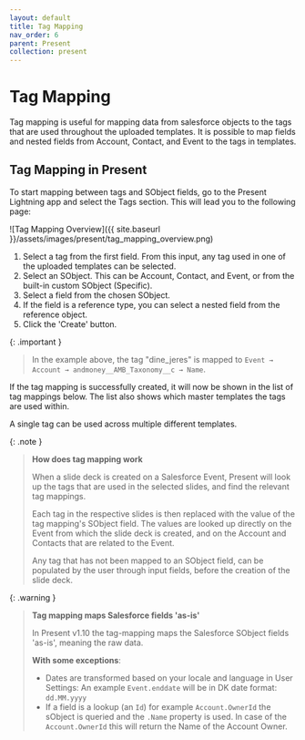 ```yaml
---
layout: default
title: Tag Mapping
nav_order: 6
parent: Present
collection: present
---
```


# Tag Mapping
Tag mapping is useful for mapping data from salesforce objects to the tags that are used throughout the uploaded templates.
It is possible to map fields and nested fields from Account, Contact, and Event to the tags in templates.

## Tag Mapping in Present
To start mapping between tags and SObject fields, go to the Present Lightning app and select the Tags section.
This will lead you to the following page:

![Tag Mapping Overview]({{ site.baseurl }}/assets/images/present/tag_mapping_overview.png)

1. Select a tag from the first field. From this input, any tag used in one of the uploaded templates can be selected.
2. Select an SObject. This can be Account, Contact, and Event, or from the built-in custom SObject (Specific).
3. Select a field from the chosen SObject.
4. If the field is a reference type, you can select a nested field from the reference object.
5. Click the 'Create' button.

{: .important }
> In the example above, the tag "dine_jeres" is mapped to `Event → Account → andmoney__AMB_Taxonomy__c → Name`.

If the tag mapping is successfully created, it will now be shown in the list of tag mappings below.
The list also shows which master templates the tags are used within.

A single tag can be used across multiple different templates.

{: .note }
> **How does tag mapping work**
>
> When a slide deck is created on a Salesforce Event, Present will look up the tags that are used in the selected slides, and find the relevant tag mappings.
>
> Each tag in the respective slides is then replaced with the value of the tag mapping's SObject field.
> The values are looked up directly on the Event from which the slide deck is created, and on the Account and Contacts that are related to the Event.
>
> Any tag that has not been mapped to an SObject field, can be populated by the user through input fields, before the creation of the slide deck.

{: .warning }
> **Tag mapping maps Salesforce fields 'as-is'**
>
> In Present v1.10 the tag-mapping maps the Salesforce SObject fields 'as-is', meaning the raw data.
> 
> **With some exceptions**:
> - Dates are transformed based on your locale and language in User Settings: An example `Event.enddate` will be in DK date format: `dd.MM.yyyy`
> - If a field is a lookup (an `Id`) for example `Account.OwnerId` the sObject is queried and the `.Name` property is used. In case of the `Account.OwnerId` this will return the Name of the Account Owner.

